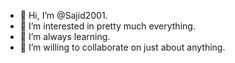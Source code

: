 - 👋 Hi, I’m @Sajid2001.
- 👀 I’m interested in pretty much everything.
- 🌱 I’m always learning.
- 💞️ I’m willing to collaborate on just about anything.


